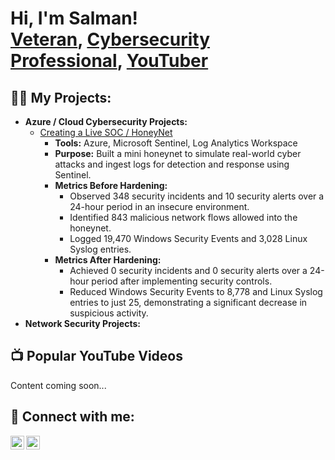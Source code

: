 <h1>Hi, I'm Salman! <br/><a href="https://github.com/salmanmalik-techsec">Veteran</a>, <a href="https://www.linkedin.com/in/sal-malik/">Cybersecurity Professional</a>, <a href="https://www.youtube.com/@TechSec.with.AbuAbdullah">YouTuber</a></h1>

<h2>👨‍💻 My Projects:</h2>

- <b>Azure / Cloud Cybersecurity Projects:</b>
  - [Creating a Live SOC / HoneyNet](https://github.com/salmanmalik-techsec/Cloud-SOC)
    - **Tools:** Azure, Microsoft Sentinel, Log Analytics Workspace
    - **Purpose:** Built a mini honeynet to simulate real-world cyber attacks and ingest logs for detection and response using Sentinel.
    - **Metrics Before Hardening:**
      - Observed 348 security incidents and 10 security alerts over a 24-hour period in an insecure environment. 
      - Identified 843 malicious network flows allowed into the honeynet.
      - Logged 19,470 Windows Security Events and 3,028 Linux Syslog entries.
    - **Metrics After Hardening:**
      - Achieved 0 security incidents and 0 security alerts over a 24-hour period after implementing security controls.
      - Reduced Windows Security Events to 8,778 and Linux Syslog entries to just 25, demonstrating a significant decrease in suspicious activity.
- <b>Network Security Projects:</b>


<h2>📺 Popular YouTube Videos</h2>
Content coming soon...

<h2> 🤳 Connect with me:</h2>

[<img align="left" alt="JoshMadakor | YouTube" width="22px" src="https://cdn.jsdelivr.net/npm/simple-icons@v3/icons/youtube.svg" />][youtube]
[<img align="left" alt="JoshMadakor | LinkedIn" width="22px" src="https://cdn.jsdelivr.net/npm/simple-icons@v3/icons/linkedin.svg" />][linkedin]


[youtube]: https://www.youtube.com/@TechSec.with.AbuAbdullah
[linkedin]: https://linkedin.com/in/sal-malik
